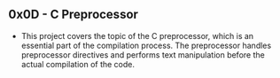 ## 0x0D - C Preprocessor

- This project covers the topic of the C preprocessor, which is an essential part of the compilation process. The preprocessor handles preprocessor directives and performs text manipulation before the actual compilation of the code.
